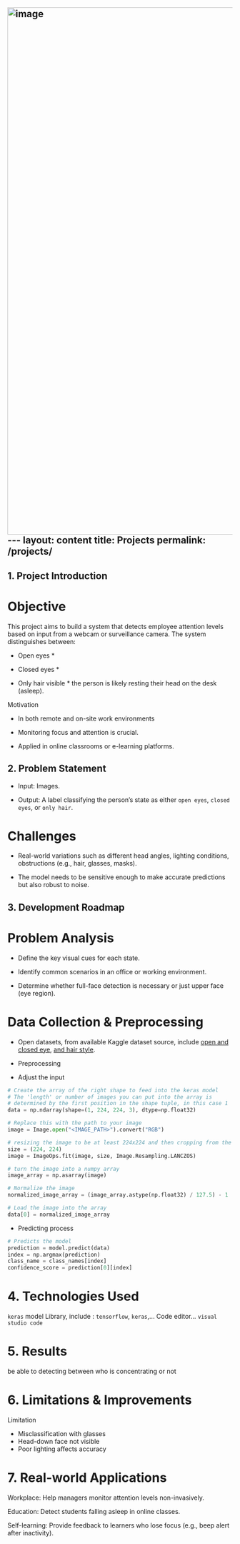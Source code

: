 <img width="518" height="1180" alt="image" src="https://github.com/user-attachments/assets/226011ef-b667-487b-946d-80a0e468d2f4" />---
layout: content
title: Projects
permalink: /projects/
---


## 1. Project Introduction
# Objective
This project aims to build a system that detects employee attention levels based on input from a webcam or surveillance camera. The system distinguishes between:

 * Open eyes *

 * Closed eyes *

 * Only hair visible * the person is likely resting their head on the desk (asleep).


Motivation

- In both remote and on-site work environments

- Monitoring focus and attention is crucial.

- Applied in online classrooms or e-learning platforms.

## 2. Problem Statement
- Input: Images.

- Output: A label classifying the person’s state as either ` open eyes `, ` closed eyes `, or ` only hair `.

# Challenges

- Real-world variations such as different head angles, lighting conditions, obstructions (e.g., hair, glasses, masks).

- The model needs to be sensitive enough to make accurate predictions but also robust to noise.

## 3. Development Roadmap
# Problem Analysis
- Define the key visual cues for each state.

- Identify common scenarios in an office or working environment.

- Determine whether full-face detection is necessary or just upper face (eye region).

# Data Collection & Preprocessing

- Open datasets, from available Kaggle dataset source, include [open and closed eye](https://www.kaggle.com/datasets/tauilabdelilah/mrl-eye-dataset),  [and hair style](https://www.kaggle.com/datasets/kavyasreeb/hair-type-dataset).

- Preprocessing
  
- Adjust the input

~~~Python
# Create the array of the right shape to feed into the keras model
# The 'length' or number of images you can put into the array is
# determined by the first position in the shape tuple, in this case 1
data = np.ndarray(shape=(1, 224, 224, 3), dtype=np.float32)

# Replace this with the path to your image
image = Image.open("<IMAGE_PATH>").convert("RGB")

# resizing the image to be at least 224x224 and then cropping from the center
size = (224, 224)
image = ImageOps.fit(image, size, Image.Resampling.LANCZOS)

# turn the image into a numpy array
image_array = np.asarray(image)

# Normalize the image
normalized_image_array = (image_array.astype(np.float32) / 127.5) - 1

# Load the image into the array
data[0] = normalized_image_array

~~~
- Predicting process
~~~Python
# Predicts the model
prediction = model.predict(data)
index = np.argmax(prediction)
class_name = class_names[index]
confidence_score = prediction[0][index]
~~~

# 4. Technologies Used
` keras ` model 
Library, include : ` tensorflow `, ` keras `,...
Code editor... `visual studio code`

# 5. Results
be able to detecting between who is concentrating or not



# 6. Limitations & Improvements
Limitation
- Misclassification with glasses
- Head-down face not visible
- Poor lighting affects accuracy

# 7. Real-world Applications
Workplace: Help managers monitor attention levels non-invasively.

Education: Detect students falling asleep in online classes.

Self-learning: Provide feedback to learners who lose focus (e.g., beep alert after inactivity).



